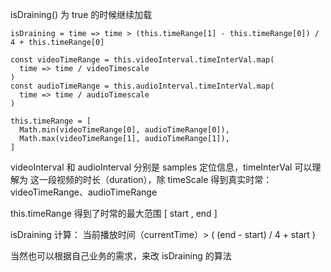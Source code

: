 isDraining() 为 true 的时候继续加载

```
isDraining = time => time > (this.timeRange[1] - this.timeRange[0]) / 4 + this.timeRange[0]
```

```
const videoTimeRange = this.videoInterval.timeInterVal.map(
  time => time / videoTimescale
)
const audioTimeRange = this.audioInterval.timeInterVal.map(
  time => time / audioTimescale
)

this.timeRange = [
  Math.min(videoTimeRange[0], audioTimeRange[0]),
  Math.max(videoTimeRange[1], audioTimeRange[1]),
]
```

videoInterval 和 audioInterval 分别是 samples 定位信息，timeInterVal 可以理解为 这一段视频的时长（duration），除 timeScale 得到真实时常：videoTimeRange、audioTimeRange

this.timeRange 得到了时常的最大范围 [ start , end ]

isDraining 计算： 当前播放时间（currentTime）> ( (end - start) / 4 + start )

当然也可以根据自己业务的需求，来改 isDraining 的算法
